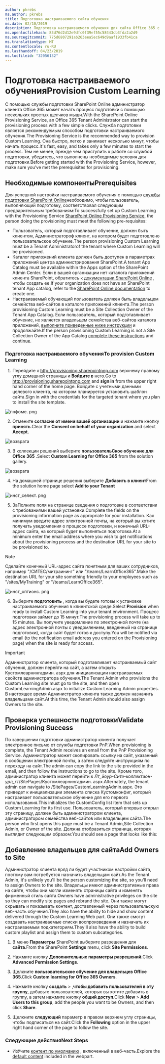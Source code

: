 ```yaml
---
author: pkrebs
ms.author: pkrebs
title: Подготовка настраиваемого сайта обучения
ms.date: 02/10/2019
description: Подготовка настраиваемого обучения для сайта Office 365 с помощью модуля подготовки SharePoint
ms.openlocfilehash: 83d76d2d12e9dfc0f39ef55c58443cb3fda2a2d9
ms.sourcegitcommit: 775d6807291ab263eea5ec649d9aaf1933fb41ca
ms.translationtype: MT
ms.contentlocale: ru-RU
ms.lasthandoff: 04/23/2019
ms.locfileid: "32056132"
---
```

# <a name="provision-custom-learning"></a><span data-ttu-id="48b72-103">Подготовка настраиваемого обучения</span><span class="sxs-lookup"><span data-stu-id="48b72-103">Provision Custom Learning</span></span>

<span data-ttu-id="48b72-104">С помощью службы подготовки SharePoint Online администратор клиента Office 365 может начать процесс подготовки с помощью нескольких простых щелчков мыши.</span><span class="sxs-lookup"><span data-stu-id="48b72-104">With the SharePoint Online Provisioning Service, an Office 365 Tenant Administrator can start the provisioning process with a few simple clicks.</span></span> <span data-ttu-id="48b72-105">Служба подготовки является рекомендуемым способом подготовки настраиваемого обучения.</span><span class="sxs-lookup"><span data-stu-id="48b72-105">The Provisioning Service is the recommended way to provision Custom Learning.</span></span> <span data-ttu-id="48b72-106">Она быстро, легко и занимает несколько минут, чтобы начать процесс.</span><span class="sxs-lookup"><span data-stu-id="48b72-106">It's fast, easy, and takes only a few minutes to start the process.</span></span> <span data-ttu-id="48b72-107">Тем не менее, прежде чем приступить к работе со службой подготовки, убедитесь, что выполнены необходимые условия для подготовки.</span><span class="sxs-lookup"><span data-stu-id="48b72-107">Before getting started with the Provisioning Service, however, make sure you've met the prerequisites for provisioning.</span></span>

## <a name="prerequisites"></a><span data-ttu-id="48b72-108">Необходимые компоненты</span><span class="sxs-lookup"><span data-stu-id="48b72-108">Prerequisites</span></span>
 
<span data-ttu-id="48b72-109">Для успешной настройки настраиваемого обучения с помощью [службы подготовки SharePoint Online](https://provisioning.sharepointpnp.com)необходимо, чтобы пользователь, выполняющий подготовку, соответствовал следующим предварительным требованиям:</span><span class="sxs-lookup"><span data-stu-id="48b72-109">To successfully set up Custom Learning with the Provisioning Service [SharePoint Online Provisioning Service](https://provisioning.sharepointpnp.com), the person doing the provisioning must meet the following pre-requisites:</span></span> 
 
- <span data-ttu-id="48b72-110">Пользователь, который подготавливает обучение, должен быть клиентом, Администратороф клиент, на котором будет подготовлено пользовательское обучение.</span><span class="sxs-lookup"><span data-stu-id="48b72-110">The person provisioning Custom Learning must be a Tenant Administratorof the tenant where Custom Learning will be provisioned.</span></span>  
- <span data-ttu-id="48b72-111">Каталог приложений клиента должен быть доступен в параметрах приложений центра администрирования SharePoint.</span><span class="sxs-lookup"><span data-stu-id="48b72-111">A tenant App Catalog must be available within the Apps option of the SharePoint Admin Center.</span></span> <span data-ttu-id="48b72-112">Если в вашей организации нет каталога приложений клиента SharePoint, обратитесь к [документации SharePoint Online](https://docs.microsoft.com/en-us/sharepoint/use-app-catalog) , чтобы создать ее.</span><span class="sxs-lookup"><span data-stu-id="48b72-112">If your organization does not have an SharePoint tenant App catalog, refer to the [SharePoint Online documentation](https://docs.microsoft.com/en-us/sharepoint/use-app-catalog) to create one.</span></span>  
- <span data-ttu-id="48b72-113">Настраиваемый обучающий пользователь должен быть владельцем семейства веб-сайтов в каталоге приложений клиента.</span><span class="sxs-lookup"><span data-stu-id="48b72-113">The person provisioning Custom Learning must be a Site Collection Owner of the Tenant App Catalog.</span></span> <span data-ttu-id="48b72-114">Если пользователь, который подготавливает обучение, не является владельцем семейства веб-сайтов каталога приложений, [выполните приведенные ниже инструкции](addappadmin.md) и продолжайте.</span><span class="sxs-lookup"><span data-stu-id="48b72-114">If the person provisioning Custom Learning is not a Site Collection Owner of the App Catalog [complete these instructions](addappadmin.md) and continue.</span></span> 

### <a name="to-provision-custom-learning"></a><span data-ttu-id="48b72-115">Подготовка настраиваемого обучения</span><span class="sxs-lookup"><span data-stu-id="48b72-115">To provision Custom Learning</span></span>

1. <span data-ttu-id="48b72-116">Перейдите к http://provisioning.sharepointpnp.com верхнему правому углу домашней страницы и **Войдите в** него.</span><span class="sxs-lookup"><span data-stu-id="48b72-116">Go to http://provisioning.sharepointpnp.com and **sign in** from the upper right hand corner of the home page.</span></span>  <span data-ttu-id="48b72-117">Войдите с учетными данными целевого клиента, на котором планируется установить шаблон сайта.</span><span class="sxs-lookup"><span data-stu-id="48b72-117">Sign in with the  credentials for the targeted tenant where you plan to install the site template.</span></span>

![пнфоме. png](media/inst_signin.png)

2. <span data-ttu-id="48b72-119">Отмените **согласие от имени вашей организации** и нажмите кнопку **принять**.</span><span class="sxs-lookup"><span data-stu-id="48b72-119">Clear the **Consent on behalf of your organization** and select **Accept**.</span></span>

![возврата](media/inst_perms.png)

3. <span data-ttu-id="48b72-121">В коллекции решений выберите **пользовательСкое обучение для Office 365** .</span><span class="sxs-lookup"><span data-stu-id="48b72-121">Select **Custom Learning for Office 365** from the solution gallery.</span></span>

![возврата](media/inst_select.png)

4. <span data-ttu-id="48b72-123">На домашней странице решения выберите **Добавить в клиент**</span><span class="sxs-lookup"><span data-stu-id="48b72-123">From the solution home page select **Add to your Tenant**</span></span>

![инст_селект. png](media/inst_add.png)

5. <span data-ttu-id="48b72-125">ЗаПолните поля на странице сведения о подготовке в соответствии с требованиями вашей установки.</span><span class="sxs-lookup"><span data-stu-id="48b72-125">Complete the fields on the provisioning information page as appropriate for your installation.</span></span> <span data-ttu-id="48b72-126">Как минимум введите адрес электронной почты, на который вы хотите получать уведомления о процессе подготовки, и конечный URL-адрес сайта, на который будет выполняться подготовка.</span><span class="sxs-lookup"><span data-stu-id="48b72-126">At a minimum enter the email address where you wish to get notifications about the provisioning process and the destination URL for your site to be provisioned to.</span></span>  
> [!NOTE]
> <span data-ttu-id="48b72-127">Сделайте конечный URL-адрес сайта понятным для ваших сотрудников, например "/СИТЕС/митраининг" или "/teams/LearnOffice365".</span><span class="sxs-lookup"><span data-stu-id="48b72-127">Make the destination URL for your site something friendly to your employees such as "/sites/MyTraining" or "/teams/LearnOffice365".</span></span>

![инст_оптионс. png](media/inst_options.png)

6. <span data-ttu-id="48b72-129">Выберите **подготовить** , когда вы будете готовы к установке настраиваемого обучения в клиентской среде.</span><span class="sxs-lookup"><span data-stu-id="48b72-129">Select **Provision** when ready to install Custom Learning into your tenant environment.</span></span>  <span data-ttu-id="48b72-130">Процесс подготовки займет до 15 минут.</span><span class="sxs-lookup"><span data-stu-id="48b72-130">The provisioning process will take up to 15 minutes.</span></span> <span data-ttu-id="48b72-131">Вы получите уведомление по электронной почте (на адрес электронной почты с уведомлением, введенный на странице подготовки), когда сайт будет готов к доступу.</span><span class="sxs-lookup"><span data-stu-id="48b72-131">You will be notified via email (to the notification email address you entered on the Provisioning page) when the site is ready for access.</span></span>

> [!IMPORTANT]
> <span data-ttu-id="48b72-132">Администратор клиента, который подготавливает настраиваемый сайт обучения, должен перейти на сайт, а затем открыть Кустомлеарнингадмин. aspx для инициализации настраиваемых свойств администратора обучения.</span><span class="sxs-lookup"><span data-stu-id="48b72-132">The Tenant Admin who provisions the Custom Learning site must go to the site, and then open CustomLearningAdmin.aspx to initialize Custom Learning Admin properties.</span></span> <span data-ttu-id="48b72-133">В настоящее время Администратор клиента также должен назначить владельцами сайт.</span><span class="sxs-lookup"><span data-stu-id="48b72-133">At this time, the Tenant Admin should also assign Owners to the site.</span></span> 

## <a name="validate-provisioning-success"></a><span data-ttu-id="48b72-134">Проверка успешности подготовки</span><span class="sxs-lookup"><span data-stu-id="48b72-134">Validate Provisioning Success</span></span>

<span data-ttu-id="48b72-135">По завершении подготовки администратор клиента получает электронное письмо от службы подготовки PnP.</span><span class="sxs-lookup"><span data-stu-id="48b72-135">When provisioning is complete, the Tenant Admin receives an email from the PnP Provisioning Service.</span></span> <span data-ttu-id="48b72-136">Администратор может скопировать ссылку на сайт, указанный в сообщении электронной почты, а затем следуйте инструкциям по переходу на сайт.</span><span class="sxs-lookup"><span data-stu-id="48b72-136">The admin can copy the link to the site provided in the email, and then follow the instructions to go to the site.</span></span> <span data-ttu-id="48b72-137">Кроме того, администратор клиента может перейти к _Лт_йоур-Сите-коллектион-урл_гт_/SitePages/Кустомлеарнингадмин. aspx.</span><span class="sxs-lookup"><span data-stu-id="48b72-137">Alternately, the tenant admin can navigate to <YOUR-SITE-COLLECTION-URL>/SitePages/CustomLearningAdmin.aspx.</span></span> <span data-ttu-id="48b72-138">Это приведет к инициализации элемента списка Кустомконфиг, который настраивает пользовательское обучение для его первого использования.</span><span class="sxs-lookup"><span data-stu-id="48b72-138">This initializes the CustomConfig list item that sets up Custom Learning for its first use.</span></span> <span data-ttu-id="48b72-139">Пользователь, который впервые открыл эту страницу, должен быть администратором клиента, администратором семейства веб-сайтов или владельцем сайта.</span><span class="sxs-lookup"><span data-stu-id="48b72-139">The person who first opens this page must be a Tenant Admin,Site Collection Admin, or Owner of the site.</span></span> <span data-ttu-id="48b72-140">Должна отобразиться страница, которая выглядит следующим образом:</span><span class="sxs-lookup"><span data-stu-id="48b72-140">You should see a page that looks like this:</span></span> 

## <a name="add-owners-to-site"></a><span data-ttu-id="48b72-141">Добавление владельцев для сайта</span><span class="sxs-lookup"><span data-stu-id="48b72-141">Add Owners to Site</span></span>
<span data-ttu-id="48b72-142">Администратор клиента вряд ли будет участником настройки сайта, поэтому вам потребуется назначить владельцам сайт.</span><span class="sxs-lookup"><span data-stu-id="48b72-142">As the Tenant Admin, it's unlikely you'll be the person customizing the site, so you'll need to assign Owners to the site.</span></span> <span data-ttu-id="48b72-143">Владельцы имеют административные права на сайте, чтобы они могли изменять страницы сайта и изменять фирменный стиль сайта.</span><span class="sxs-lookup"><span data-stu-id="48b72-143">Owners have administrative privileges on the site so they can modify site pages and rebrand the site.</span></span> <span data-ttu-id="48b72-144">Они также могут скрывать и показывать контент, доставленный через пользовательскую веб-часть обучения.</span><span class="sxs-lookup"><span data-stu-id="48b72-144">They also have the ability to hide and show content delivered through the Custom Learning Web part.</span></span> <span data-ttu-id="48b72-145">Они также смогут создавать настраиваемые списки воспроизведения и назначать их настраиваемым подкатегориям.</span><span class="sxs-lookup"><span data-stu-id="48b72-145">They'll also have the ability to build custom playlist and assign them to custom subcategories.</span></span>  

1. <span data-ttu-id="48b72-146">В меню **Параметры** SharePoint выберите разрешения для **сайта**.</span><span class="sxs-lookup"><span data-stu-id="48b72-146">From the SharePoint **Settings** menu, click **Site Permissions**.</span></span>
2. <span data-ttu-id="48b72-147">Нажмите кнопку **Дополнительные параметры разрешений**.</span><span class="sxs-lookup"><span data-stu-id="48b72-147">Click **Advanced Permission Settings**.</span></span>
3. <span data-ttu-id="48b72-148">Щелкните **пользовательское обучение для владельцев Office 365**.</span><span class="sxs-lookup"><span data-stu-id="48b72-148">Click **Custom learning for Office 365 Owners**.</span></span>
4. <span data-ttu-id="48b72-149">Нажмите кнопку **создать** > ,**чтобы добавить пользователей в эту группу**, добавьте пользователей, которых вы хотите добавить в группу, а затем нажмите кнопку **общий доступ**.</span><span class="sxs-lookup"><span data-stu-id="48b72-149">Click **New** > **Add Users to this group**, add the people you want to be Owners, and then click **Share**.</span></span>

8. <span data-ttu-id="48b72-150">Щелкните **следующий** параметр в правом верхнем углу страницы, чтобы подписаться на сайт.</span><span class="sxs-lookup"><span data-stu-id="48b72-150">Click the **Following** option in the upper right hand corner of the page to follow the site.</span></span>  

### <a name="next-steps"></a><span data-ttu-id="48b72-151">Следующие действия</span><span class="sxs-lookup"><span data-stu-id="48b72-151">Next Steps</span></span>
- <span data-ttu-id="48b72-152">ИзУчите [контент по умолчанию](sitecontent.md) , включенный в веб-часть.</span><span class="sxs-lookup"><span data-stu-id="48b72-152">Explore the [default content](sitecontent.md) included in the webpart.</span></span>
